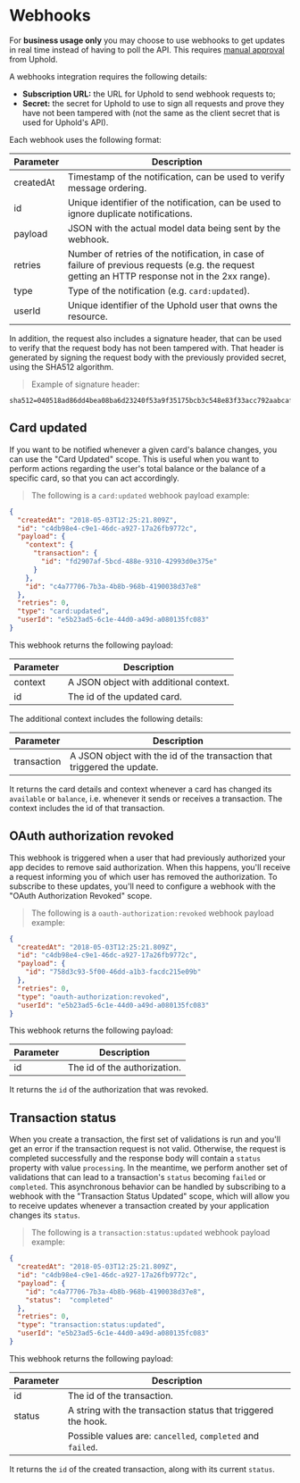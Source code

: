 # Webhooks

For **business usage only** you may choose to use webhooks to get updates in real time instead of having to poll the API.
This requires [manual approval](#support) from Uphold.

A webhooks integration requires the following details:

* **Subscription URL:** the URL for Uphold to send webhook requests to;
* **Secret:** the secret for Uphold to use to sign all requests and prove they have not been tampered with
  (not the same as the client secret that is used for Uphold's API).

Each webhook uses the following format:

Parameter | Description
----------|--------------------------------------------------------------------------------------
createdAt | Timestamp of the notification, can be used to verify message ordering.
id        | Unique identifier of the notification, can be used to ignore duplicate notifications.
payload   | JSON with the actual model data being sent by the webhook.
retries   | Number of retries of the notification, in case of failure of previous requests (e.g. the request getting an HTTP response not in the 2xx range).
type      | Type of the notification (e.g. `card:updated`).
userId    | Unique identifier of the Uphold user that owns the resource.

In addition, the request also includes a signature header, that can be used to verify that the request body has not been tampered with.
That header is generated by signing the request body with the previously provided secret, using the SHA512 algorithm.

> Example of signature header:

```
sha512=040518ad86dd4bea08ba6d23240f53a9f35175bcb3c548e83f33acc792aabcafe29954f92b0e1d6ede9192c851b3ba0768f760f516e168c7b318a17d2714bf52
```

## Card updated

If you want to be notified whenever a given card's balance changes, you can use the "Card Updated" scope. This is useful when you want to perform actions regarding the user's total balance or the balance of a specific card, so that you can act accordingly.

> The following is a `card:updated` webhook payload example:

```json
{
  "createdAt": "2018-05-03T12:25:21.809Z",
  "id": "c4db98e4-c9e1-46dc-a927-17a26fb9772c",
  "payload": {
    "context": {
      "transaction": {
        "id": "fd2907af-5bcd-488e-9310-42993d0e375e"
      }
    },
    "id": "c4a77706-7b3a-4b8b-968b-4190038d37e8"
  },
  "retries": 0,
  "type": "card:updated",
  "userId": "e5b23ad5-6c1e-44d0-a49d-a080135fc083"
}
```

This webhook returns the following payload:

Parameter | Description
----------|---------------------------------------
context   | A JSON object with additional context.
id        | The id of the updated card.

The additional context includes the following details:

Parameter   | Description
------------|------------------------------------------------------------------------
transaction | A JSON object with the id of the transaction that triggered the update.

It returns the card details and context whenever a card has changed its `available` or `balance`, i.e. whenever it sends or receives a transaction.
The context includes the id of that transaction.

## OAuth authorization revoked

This webhook is triggered when a user that had previously authorized your app decides to remove said authorization. When this happens, you'll receive a request informing you of which user has removed the authorization. To subscribe to these updates, you'll need to configure a webhook with the "OAuth Authorization Revoked" scope.

> The following is a `oauth-authorization:revoked` webhook payload example:

```json
{
  "createdAt": "2018-05-03T12:25:21.809Z",
  "id": "c4db98e4-c9e1-46dc-a927-17a26fb9772c",
  "payload": {
    "id": "758d3c93-5f00-46dd-a1b3-facdc215e09b"
  },
  "retries": 0,
  "type": "oauth-authorization:revoked",
  "userId": "e5b23ad5-6c1e-44d0-a49d-a080135fc083"
}
```

This webhook returns the following payload:

Parameter | Description
----------|---------------------------------------
id        | The id of the authorization.

It returns the `id` of the authorization that was revoked.

## Transaction status

When you create a transaction, the first set of validations is run and you'll get an error if the transaction request is not valid. Otherwise, the request is completed successfully and the response body will contain a `status` property with value `processing`. In the meantime, we perform another set of validations that can lead to a transaction's `status` becoming `failed` or `completed`. This asynchronous behavior can be handled by subscribing to a webhook with the "Transaction Status Updated" scope, which will allow you to receive updates whenever a transaction created by your application changes its `status`.

> The following is a `transaction:status:updated` webhook payload example:

```json
{
  "createdAt": "2018-05-03T12:25:21.809Z",
  "id": "c4db98e4-c9e1-46dc-a927-17a26fb9772c",
  "payload": {
    "id": "c4a77706-7b3a-4b8b-968b-4190038d37e8",
    "status":  "completed"
  },
  "retries": 0,
  "type": "transaction:status:updated",
  "userId": "e5b23ad5-6c1e-44d0-a49d-a080135fc083"
}
```

This webhook returns the following payload:

Parameter | Description
----------|-------------------------------------------------------------------------
id        | The id of the transaction.
status    | A string with the transaction status that triggered the hook.
|         | Possible values are: `cancelled`, `completed` and `failed`.

It returns the `id` of the created transaction, along with its current `status`.
